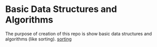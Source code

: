 # Basic Data Structures and Algorithms
The purpose of creation of this repo is show basic data structures and algorithms (like sorting).
[sorting](../main/sorting) 
